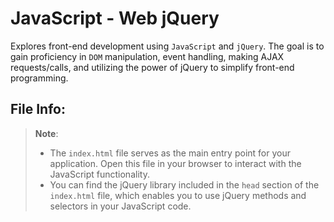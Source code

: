 # JavaScript - Web jQuery

Explores front-end development using `JavaScript` and `jQuery`. The goal is to gain proficiency in `DOM` manipulation, event handling, making AJAX requests/calls, and utilizing the power of jQuery to simplify front-end programming.

## File Info:
> **Note**:
> - The `index.html` file serves as the main entry point for your application. Open this file in your browser to interact with the JavaScript functionality.  
> - You can find the jQuery library included in the `head` section of the `index.html` file, which enables you to use jQuery methods and selectors in your JavaScript code.
